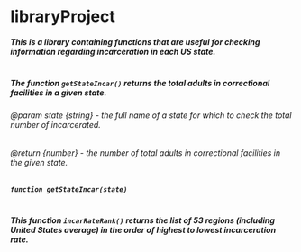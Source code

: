 # libraryProject

##### This is a library containing functions that are useful for checking information regarding incarceration in each US state.
#
##### The function `getStateIncar()` returns the total adults in correctional facilities in a given state. 
###### @param state {string} - the full name of a state for which to check the total number of incarcerated.
###### @return {number} - the number of total adults in correctional facilities in the given state.
##### `function getStateIncar(state)`
#
##### This function `incarRateRank()` returns the list of 53 regions (including United States average) in the order of highest to lowest incarceration rate.
